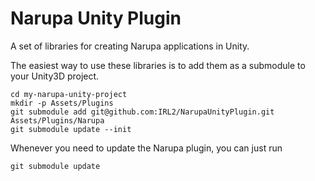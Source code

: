 # Narupa Unity Plugin

A set of libraries for creating Narupa applications in Unity.

The easiest way to use these libraries is to add them as a submodule to your 
Unity3D project.

```
cd my-narupa-unity-project
mkdir -p Assets/Plugins 
git submodule add git@github.com:IRL2/NarupaUnityPlugin.git Assets/Plugins/Narupa
git submodule update --init 
```

Whenever you need to update the Narupa plugin, you can just run

```
git submodule update
```

